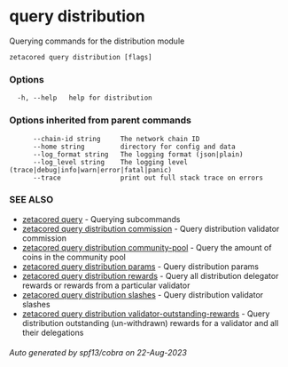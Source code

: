 # query distribution

Querying commands for the distribution module

```
zetacored query distribution [flags]
```

### Options

```
  -h, --help   help for distribution
```

### Options inherited from parent commands

```
      --chain-id string     The network chain ID
      --home string         directory for config and data 
      --log_format string   The logging format (json|plain) 
      --log_level string    The logging level (trace|debug|info|warn|error|fatal|panic) 
      --trace               print out full stack trace on errors
```

### SEE ALSO

* [zetacored query](zetacored_query.md)	 - Querying subcommands
* [zetacored query distribution commission](zetacored_query_distribution_commission.md)	 - Query distribution validator commission
* [zetacored query distribution community-pool](zetacored_query_distribution_community-pool.md)	 - Query the amount of coins in the community pool
* [zetacored query distribution params](zetacored_query_distribution_params.md)	 - Query distribution params
* [zetacored query distribution rewards](zetacored_query_distribution_rewards.md)	 - Query all distribution delegator rewards or rewards from a particular validator
* [zetacored query distribution slashes](zetacored_query_distribution_slashes.md)	 - Query distribution validator slashes
* [zetacored query distribution validator-outstanding-rewards](zetacored_query_distribution_validator-outstanding-rewards.md)	 - Query distribution outstanding (un-withdrawn) rewards for a validator and all their delegations

###### Auto generated by spf13/cobra on 22-Aug-2023
